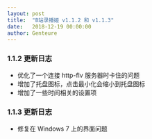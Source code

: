```yaml
---
layout: post
title:  "B站录播姬 v1.1.2 和 v1.1.3"
date:   2018-12-19 00:00:00
author: Genteure
---
```


### 1.1.2 更新日志

- 优化了一个连接 http-flv 服务器时卡住的问题
- 增加了托盘图标，点击最小化会缩小到托盘图标
- 增加了一些时间相关的设置项

### 1.1.3 更新日志

- 修复在 Windows 7 上的界面问题
